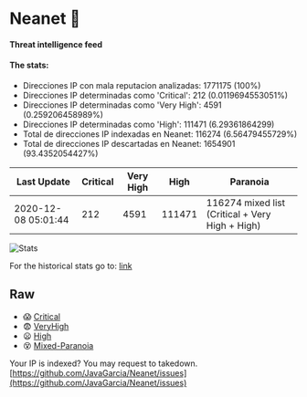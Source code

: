# Neanet :hocho:
#### Threat intelligence feed
#### The stats:

- Direcciones IP con mala reputacion analizadas: 1771175 (100%)
- Direcciones IP determinadas como 'Critical':  212 (0.0119694553051%)
- Direcciones IP determinadas como 'Very High':  4591 (0.259206458989%)
- Direcciones IP determinadas como 'High':  111471 (6.29361864299)
- Total de direcciones IP indexadas en Neanet:  116274 (6.56479455729%)
- Total de direcciones IP descartadas en Neanet:  1654901 (93.4352054427%)

| Last Update | Critical | Very High | High | Paranoia |
| --- | --- | --- | --- | --- |
| 2020-12-08 05:01:44 | 212 | 4591 | 111471 | 116274 mixed list (Critical + Very High + High)|

![Stats](https://docs.google.com/spreadsheets/d/e/2PACX-1vSnaNMIXVabIpDJjufMlzH7poXnshF3mgd8Is1g9ytUEzVsP5my4Trn8f-xkoLLQ38xpL3HtmUexLo6/pubchart?oid=501124687&format=image)

For the historical stats go to: [link](/stats.csv)
## Raw
- :scream: [Critical](https://raw.githubusercontent.com/JavaGarcia/Neanet/master/blacklists/neanet_critical.txt)
- :fearful: [VeryHigh](https://raw.githubusercontent.com/JavaGarcia/Neanet/master/blacklists/neanet_veryHigh.txtt)
- :frowning: [High](https://raw.githubusercontent.com/JavaGarcia/Neanet/master/blacklists/neanet_high.txt)
- :dizzy_face: [Mixed-Paranoia](https://raw.githubusercontent.com/JavaGarcia/Neanet/master/blacklists/neanet_all.txt)


Your IP is indexed? You may request to takedown. [https://github.com/JavaGarcia/Neanet/issues](https://github.com/JavaGarcia/Neanet/issues)






































































































































































































































































































































































































































































































































































































































































































































































































































































































































































































































































































































































































































































































































































































































































































































































































































































































































































































































































































































































































































































































































































































































































































































































































































































































































































































































































































































